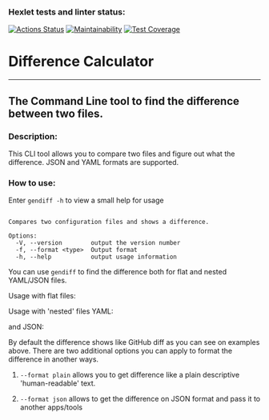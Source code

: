### Hexlet tests and linter status:
[![Actions Status](https://github.com/StepanenkoArtem/frontend-project-lvl2/workflows/hexlet-check/badge.svg)](https://github.com/StepanenkoArtem/frontend-project-lvl2/actions)
[![Maintainability](https://api.codeclimate.com/v1/badges/3e6490a6bc269acffd55/maintainability)](https://codeclimate.com/github/StepanenkoArtem/frontend-project-lvl2/maintainability)
[![Test Coverage](https://api.codeclimate.com/v1/badges/3e6490a6bc269acffd55/test_coverage)](https://codeclimate.com/github/StepanenkoArtem/frontend-project-lvl2/test_coverage)

# Difference Calculator

---
## The Command Line tool to find the difference between two files.

### Description:
This CLI tool allows you to compare two files and figure out what the difference.
JSON and YAML formats are supported.

### How to use:
Enter ```gendiff -h``` to view a small help for usage

```Usage: gendiff [options] <filepath1> <filepath2>

Compares two configuration files and shows a difference.

Options:
  -V, --version        output the version number
  -f, --format <type>  Output format
  -h, --help           output usage information
```
<script id="asciicast-5nzGp8B1TrYgfZGEerkft7Ze6" src="https://asciinema.org/a/5nzGp8B1TrYgfZGEerkft7Ze6.js" async></script>

You can use ```gendiff``` to find the difference both for flat and nested YAML/JSON files.

Usage with flat files:
<script id="asciicast-yrGnLesyqo5Fj0leyUp2ba9XS" src="https://asciinema.org/a/yrGnLesyqo5Fj0leyUp2ba9XS.js" async></script>

Usage with 'nested' files
YAML:

<script id="asciicast-Oth8TRHFITBjAdQf4quGBxSjY" src="https://asciinema.org/a/Oth8TRHFITBjAdQf4quGBxSjY.js" async></script>

and JSON:
<script id="asciicast-0ctWO0brYkeaVA9dd5HVIxqgW" src="https://asciinema.org/a/0ctWO0brYkeaVA9dd5HVIxqgW.js" async></script>

By default the difference shows like GitHub diff as you can see on examples above.
There are two additional options you can apply to format the difference in another ways.

1) `--format plain` allows you to get difference like a plain descriptive 'human-readable' text.
<script id="asciicast-TsLiayP7gaKKSQw9HgaInETuz" src="https://asciinema.org/a/TsLiayP7gaKKSQw9HgaInETuz.js" async></script>

2) `--format json` allows to get the difference on JSON format and pass it to another apps/tools
<script id="asciicast-BT6RRITHuqh4n2hPJKEVcEPn2" src="https://asciinema.org/a/BT6RRITHuqh4n2hPJKEVcEPn2.js" async></script>
